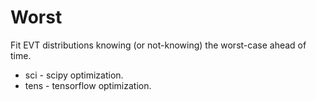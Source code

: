 # Worst

Fit EVT distributions knowing (or not-knowing) the worst-case ahead of time.

- sci - scipy optimization.
- tens - tensorflow optimization.
